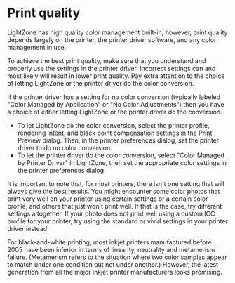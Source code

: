 Print quality
=============

LightZone has high quality color management built-in; however, print
quality depends largely on the printer, the printer driver software, and
any color management in use.

To achieve the best print quality, make sure that you understand and
properly use the settings in the printer driver. Incorrect settings can
and most likely will result in lower print quality. Pay extra attention
to the choice of letting LightZone or the printer driver do the color
conversion.

If the printer driver has a setting for no color conversion (typically
labeled "Color Managed by Application" or "No Color Adjustments") then
you have a choice of either letting LightZone or the printer driver do
the conversion.

-   To let LightZone do the color conversion, select the printer
    profile, [rendering intent](Rendering_Intent.html), and [black point
    compensation](Black_Point_Compensation.html) settings in the Print
    Preview dialog. Then, in the printer preferences dialog, set the
    printer driver to do no color conversion.
-   To let the printer driver do the color conversion, select "Color
    Managed by Printer Driver" in LightZone, then set the appropriate
    color settings in the printer preferences dialog.

It is important to note that, for most printers, there isn't one setting
that will always give the best results. You might encounter some color
photos that print very well on your printer using certain settings or a
certain color profile, and others that just won't print well. If that is
the case, try different settings altogether. If your photo does not
print well using a custom ICC profile for your printer, try using the
standard or vivid settings in your printer driver instead.

For black-and-white printing, most inkjet printers manufactured before
2005 have been inferior in terms of linearity, neutrality and metamerism
failure. (Metamerism refers to the situation where two color samples
appear to match under one condition but not under another.) However, the
latest generation from all the major inkjet printer manufacturers looks
promising.
